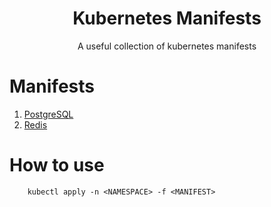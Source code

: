 <h1 align="center">Kubernetes Manifests</h1>

<p align="center">
    A useful collection of kubernetes manifests
</p>

# Manifests

1. [PostgreSQL](https://github.com/guilopesn/boilerplates/blob/master/k8s/postgresql)
2. [Redis](https://github.com/guilopesn/boilerplates/blob/master/k8s/redis)

# How to use

```
    kubectl apply -n <NAMESPACE> -f <MANIFEST>
```